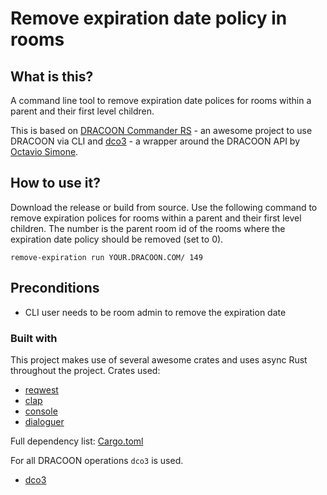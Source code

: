 # Remove expiration date policy in rooms

## What is this?

A command line tool to remove expiration date polices for rooms within a parent and their first level children.

This is based on [DRACOON Commander RS](https://github.com/unbekanntes-pferd/dccmd-rs) - an awesome project to use DRACOON via CLI and [dco3](https://github.com/unbekanntes-pferd/dco3) - a wrapper around the DRACOON API by [Octavio Simone](https://github.com/unbekanntes-pferd).

## How to use it?

Download the release or build from source.
Use the following command to remove expiration polices for rooms within a parent and their first level children.
The number is the parent room id of the rooms where the expiration date policy should be removed (set to 0).

```
remove-expiration run YOUR.DRACOON.COM/ 149
```

## Preconditions

- CLI user needs to be room admin to remove the expiration date

### Built with

This project makes use of several awesome crates and uses async Rust throughout the project.
Crates used:

- [reqwest](https://crates.io/crates/reqwest)
- [clap](https://crates.io/crates/clap)
- [console](https://crates.io/crates/console)
- [dialoguer](https://crates.io/crates/dialoguer)

Full dependency list: [Cargo.toml](Cargo.toml)

For all DRACOON operations `dco3` is used.

- [dco3](https://github.com/unbekanntes-pferd/dco3)
